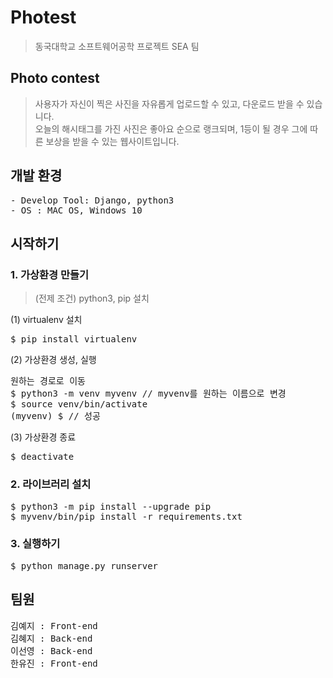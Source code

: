 # Photest

> 동국대학교 소프트웨어공학 프로젝트 SEA 팀

## Photo contest

> 사용자가 자신이 찍은 사진을 자유롭게 업로드할 수 있고, 다운로드 받을 수 있습니다. <br>
> 오늘의 해시태그를 가진 사진은 좋아요 순으로 랭크되며, 1등이 될 경우 그에 따른 보상을 받을 수 있는 웹사이트입니다.

## 개발 환경
<pre>
- Develop Tool: Django, python3
- OS : MAC OS, Windows 10
</pre>

## 시작하기 

### 1. 가상환경 만들기

> (전제 조건) python3, pip 설치

(1) virtualenv 설치
<pre>
$ pip install virtualenv
</pre>

(2) 가상환경 생성, 실행
<pre>
원하는 경로로 이동
$ python3 -m venv myvenv // myvenv를 원하는 이름으로 변경
$ source venv/bin/activate
(myvenv) $ // 성공
</pre>

(3) 가상환경 종료
<pre>
$ deactivate
</pre>

### 2. 라이브러리 설치
<pre>
$ python3 -m pip install --upgrade pip
$ myvenv/bin/pip install -r requirements.txt
</pre>

### 3. 실행하기
<pre>
$ python manage.py runserver
</pre>

## 팀원
<pre>
김예지 : Front-end
김혜지 : Back-end
이선영 : Back-end
한유진 : Front-end
</pre>

